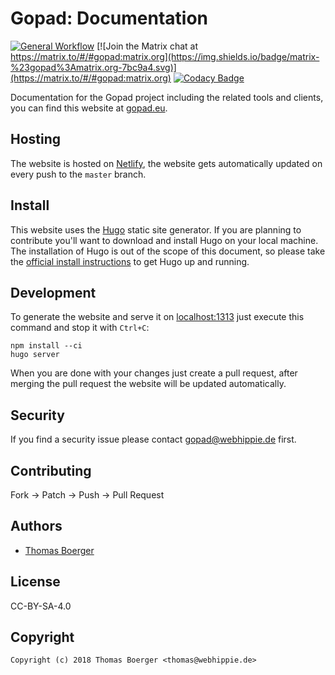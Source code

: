 # Gopad: Documentation

[![General Workflow](https://github.com/gopad/gopad-docs/actions/workflows/general.yml/badge.svg)](https://github.com/gopad/gopad-docs/actions/workflows/general.yml) [![Join the Matrix chat at https://matrix.to/#/#gopad:matrix.org](https://img.shields.io/badge/matrix-%23gopad%3Amatrix.org-7bc9a4.svg)](https://matrix.to/#/#gopad:matrix.org) [![Codacy Badge](https://app.codacy.com/project/badge/Grade/68c1b27d8d864ad8a2e10d60773988f3)](https://app.codacy.com/gh/gopad/gopad-docs/dashboard?utm_source=gh&utm_medium=referral&utm_content=&utm_campaign=Badge_grade)

Documentation for the Gopad  project including the related tools and clients,
you can find this website at [gopad.eu][website].

## Hosting

The website is hosted on [Netlify][netlify], the website gets
automatically updated on every push to the `master` branch.

## Install

This website uses the [Hugo][hugo] static site generator. If you are planning to
contribute you'll want to download and install Hugo on your local machine. The
installation of Hugo is out of the scope of this document, so please take the
[official install instructions][install] to get Hugo up and running.

## Development

To generate the website and serve it on [localhost:1313](http://localhost:1313)
just execute this command and stop it with `Ctrl+C`:

```console
npm install --ci
hugo server
```

When you are done with your changes just create a pull request, after merging
the pull request the website will be updated automatically.

## Security

If you find a security issue please contact
[gopad@webhippie.de](mailto:gopad@webhippie.de) first.

## Contributing

Fork -> Patch -> Push -> Pull Request

## Authors

-   [Thomas Boerger](https://github.com/tboerger)

## License

CC-BY-SA-4.0

## Copyright

```console
Copyright (c) 2018 Thomas Boerger <thomas@webhippie.de>
```

[website]: https://gopad.eu
[netlify]: https://www.netlify.co
[hugo]: https://github.com/spf13/hugo
[install]: https://gohugo.io/overview/installing/
